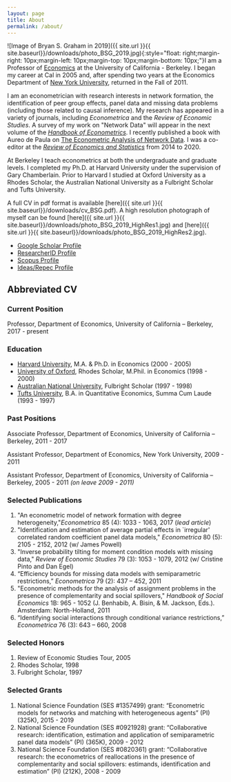 ```yaml
---
layout: page
title: About
permalink: /about/
---
```

![Image of Bryan S. Graham in 2019]({{ site.url }}{{ site.baseurl}}/downloads/photo_BSG_2019.jpg){:style="float: right;margin-right: 10px;margin-left: 10px;margin-top: 10px;margin-bottom: 10px;"}I am a Professor of [Economics](https://www.econ.berkeley.edu/) at the University of California - Berkeley. I began my career at Cal in 2005 and, after spending two years at the Economics Department of [New York University](http://econ.as.nyu.edu/page/home), returned in the Fall of 2011.

I am an econometrician with research interests in network formation, the identification of peer group effects, panel data and missing data problems (including those related to causal inference). My research has appeared in a variety of journals, including _Econometrica_ and the _Review of Economic Studies_.  A survey of my work on "Network Data" will appear in the next volume of the [_Handbook of Econometrics_](https://www.elsevier.com/books/handbook-of-econometrics/durlauf/978-0-444-63649-2). I recently published a book with Aureo de Paula on [The Econometric Analysis of Network Data](_https://smile.amazon.com/Econometric-Analysis-Network-Data/dp/0128117710/ref=sr_1_1?dchild=1&keywords=The+Econometric+Analysis+of+Network+Data&qid=1594332006&sr=8-1). I was a co-editor at the [_Review of Economics and Statistics_](http://www.mitpressjournals.org/loi/rest) from 2014 to 2020.

At Berkeley I teach econometrics at both the undergraduate and graduate levels. I completed my Ph.D. at Harvard University under the supervision of Gary Chamberlain. Prior to Harvard I studied at Oxford University as a Rhodes Scholar, the Australian National University as a Fulbright Scholar and Tufts University.

A full CV in pdf format is available [here]({{ site.url }}{{ site.baseurl}}/downloads/cv_BSG.pdf). A high resolution photograph of myself can be found [here]({{ site.url }}{{ site.baseurl}}/downloads/photo_BSG_2019_HighRes1.jpg) and [here]({{ site.url }}{{ site.baseurl}}/downloads/photo_BSG_2019_HighRes2.jpg).

* [Google Scholar Profile](https://scholar.google.com/citations?user=ff5UvfQAAAAJ&hl=en)
* [ResearcherID Profile](https://publons.com/researcher/2765912/bryan-s-graham/)
* [Scopus Profile](http://www.scopus.com/authid/detail.uri?authorId=8221099400)
* [Ideas/Repec Profile](https://ideas.repec.org/e/pgr95.html)

## Abbreviated CV

### Current Position
Professor, Department of Economics, University of California – Berkeley, 2017 - present

### Education
* [Harvard University](http://economics.harvard.edu/), M.A. & Ph.D. in Economics (2000 - 2005)
* [University of Oxford](http://www.economics.ox.ac.uk/), Rhodes Scholar, M.Phil. in Economics (1998 - 2000)
* [Australian National University](http://www.anu.edu.au/), Fulbright Scholar (1997 - 1998)
* [Tufts University](http://ase.tufts.edu/economics/), B.A. in Quantitative Economics, Summa Cum Laude (1993 - 1997)

### Past Positions
Associate Professor, Department of Economics, University of California – Berkeley, 2011 - 2017

Assistant Professor, Department of Economics, New York University, 2009 - 2011

Assistant Professor, Department of Economics, University of California – Berkeley, 2005 - 2011 _(on leave 2009 - 2011)_

### Selected Publications
1. "An econometric model of network formation with degree heterogeneity,"_Econometrica_ 85 (4): 1033 - 1063, 2017 (_lead article_)
2. "Identification and estimation of average partial effects in `irregular' correlated random coefficient panel data models," _Econometrica_ 80 (5): 2105 - 2152, 2012 (w/ James Powell)
3. "Inverse probability tilting for moment condition models with missing data," _Review of Economic Studies_ 79 (3): 1053 - 1079, 2012 (w/ Cristine Pinto and Dan Egel) 
4. “Efficiency bounds for missing data models with semiparametric restrictions,” _Econometrica_ 79 (2): 437 – 452, 2011
5. "Econometric methods for the analysis of assignment problems in the presence of complementarity and social spillovers," _Handbook of Social Economics_ 1B: 965 - 1052 (J. Benhabib, A. Bisin, & M. Jackson, Eds.). Amsterdam: North-Holland, 2011
5. “Identifying social interactions through conditional variance restrictions,” _Econometrica_ 76 (3): 643 – 660, 2008

### Selected Honors
1. Review of Economic Studies Tour, 2005
2. Rhodes Scholar, 1998
2. Fulbright Scholar, 1997

### Selected Grants
1. National Science Foundation (SES #1357499) grant: “Econometric
models for networks and matching with heterogeneous agents” (PI)
(325K), 2015 - 2019
2. National Science Foundation (SES #0921928) grant: “Collaborative
research: identification, estimation and application of semiparametric
panel data models” (PI) (365K), 2009 - 2012
3. National Science Foundation (SES #0820361) grant: “Collaborative
research: the econometrics of reallocations in the presence of
complementarity and social spillovers: estimands, identification and
estimation” (PI) (212K), 2008 - 2009
